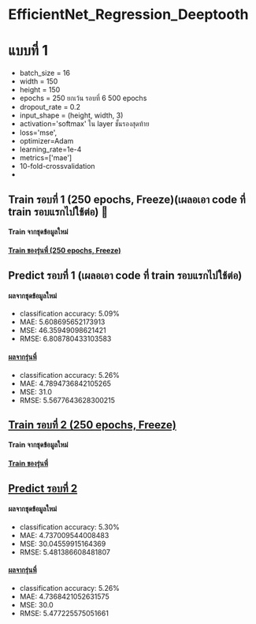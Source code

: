 # EfficientNet_Regression_Deeptooth

# แบบที่ 1
- batch_size = 16
- width = 150
- height = 150 
- epochs = 250 ยกเว้น รอบที่ 6 500 epochs
- dropout_rate = 0.2 
- input_shape = (height, width, 3)
- activation='softmax' ใน layer ชั้นรองสุดท้าย
- loss='mse',
- optimizer=Adam 
- learning_rate=1e-4
- metrics=['mae']
- 10-fold-crossvalidation
- 
## Train รอบที่ 1 (250 epochs, Freeze)(เผลอเอา code ที่ train รอบแรกไปใช้ต่อ) 	:smiling_face_with_tear:
#### Train จากชุดข้อมูลใหม่
#### [Train ของรุ่นพี่ (250 epochs, Freeze)](https://github.com/Wanita-8943/Main_Project/blob/main/A1_Train_Freeze.ipynb)
## Predict รอบที่ 1 (เผลอเอา code ที่ train รอบแรกไปใช้ต่อ)
#### ผลจากชุดข้อมูลใหม่
- classification accuracy: 5.09%
- MAE: 5.608695652173913
- MSE: 46.35949098621421
- RMSE: 6.808780433103583
  
#### [ผลจากรุ่นพี่](https://github.com/Wanita-8943/Main_Project/blob/main/A1_Predict_Freeze.ipynb)
- classification accuracy: 5.26%
- MAE: 4.7894736842105265
- MSE: 31.0
- RMSE: 5.5677643628300215

## [Train รอบที่ 2 (250 epochs, Freeze)](https://github.com/natthanich/EfficientNet_Deeptooth/blob/main/Regress1_Train_250Freez_2.ipynb)
#### Train จากชุดข้อมูลใหม่
#### [Train ของรุ่นพี่](https://github.com/Wanita-8943/Main_Project/blob/main/A2_Train_Freeze.ipynb) 

## [Predict รอบที่ 2]()
#### ผลจากชุดข้อมูลใหม่
- classification accuracy: 5.30% 
- MAE: 4.737009544008483
- MSE: 30.04559915164369
- RMSE: 5.481386608481807

#### [ผลจากรุ่นพี่](https://github.com/Wanita-8943/Main_Project/blob/main/A2_Predict_Freeze.ipynb)
- classification accuracy: 5.26%
- MAE: 4.7368421052631575
- MSE: 30.0
- RMSE: 5.477225575051661




